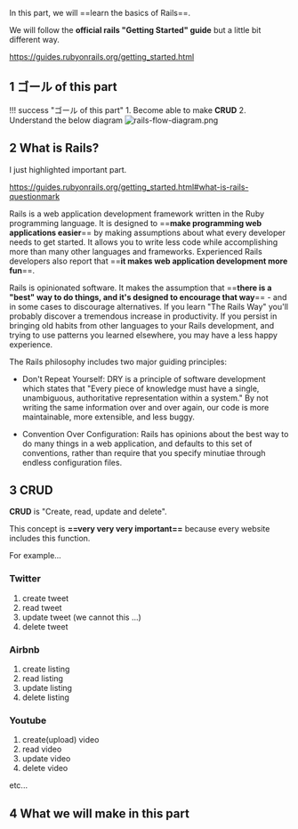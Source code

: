 In this part, we will ==learn the basics of Rails==.

We will follow the **official rails "Getting Started" guide** but a little bit different way.

https://guides.rubyonrails.org/getting_started.html

## 1 ゴール of this part

!!! success "ゴール of this part"
    1. Become able to make **CRUD**
    2. Understand the below diagram
    ![rails-flow-diagram.png](https://coderhackers-1304676641.cos.ap-tokyo.myqcloud.com/the-complete-webdev-with-rails-2020/rails-guide-basics/rails-flow-diagram.png)

## 2 What is Rails?
I just highlighted important part.

https://guides.rubyonrails.org/getting_started.html#what-is-rails-questionmark

Rails is a web application development framework written in the Ruby programming language. It is designed to ==**make programming web applications easier**== by making assumptions about what every developer needs to get started. It allows you to write less code while accomplishing more than many other languages and frameworks. Experienced Rails developers also report that ==**it makes web application development more fun**==.

Rails is opinionated software. It makes the assumption that ==**there is a "best" way to do things, and it's designed to encourage that way**== - and in some cases to discourage alternatives. If you learn "The Rails Way" you'll probably discover a tremendous increase in productivity. If you persist in bringing old habits from other languages to your Rails development, and trying to use patterns you learned elsewhere, you may have a less happy experience.

The Rails philosophy includes two major guiding principles:

- Don't Repeat Yourself: DRY is a principle of software development which states that "Every piece of knowledge must have a single, unambiguous, authoritative representation within a system." By not writing the same information over and over again, our code is more maintainable, more extensible, and less buggy.

- Convention Over Configuration: Rails has opinions about the best way to do many things in a web application, and defaults to this set of conventions, rather than require that you specify minutiae through endless configuration files.

## 3 CRUD
**CRUD** is "Create, read, update and delete".

This concept is **==very very very important==** because every website includes this function.

For example...

### Twitter
1. create tweet
2. read tweet
3. update tweet (we cannot this ...)
4. delete tweet

### Airbnb
1. create listing
2. read listing
3. update listing
4. delete listing

### Youtube
1. create(upload) video
2. read video
3. update video
4. delete video

etc...

## 4 What we will make in this part
